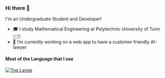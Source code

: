 ### Hi there 👋
I'm an Undergraduate Student and Developer!

- 🎓 I study Mathematical Engineering at Polytechnic University of Turin 🇮🇹 
- 🔭 I’m currently working on a web app to have a customer friendly AI-lawyer 

#### Most of the Language that I use
[![Top Langs](https://github-readme-stats.vercel.app/api/top-langs/?username=gfiacconi&layout=compact&theme=highcontrast)](https://github.com/anuraghazra/github-readme-stats)





